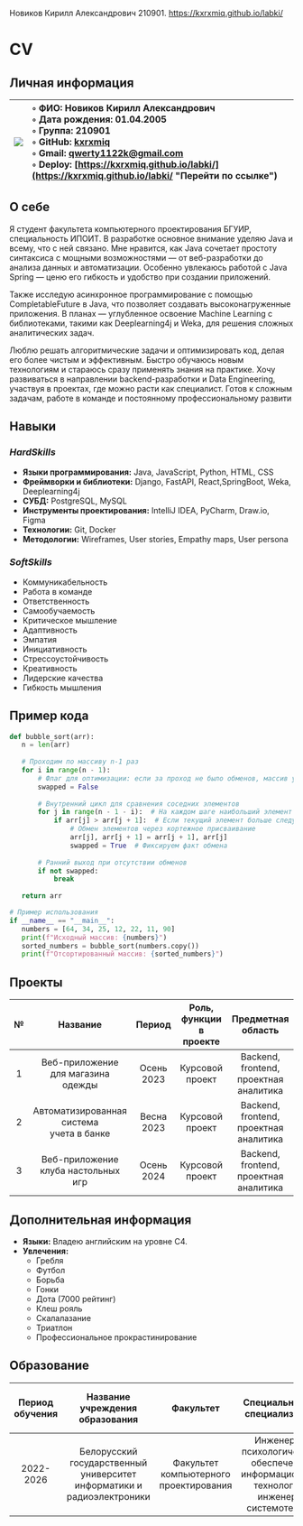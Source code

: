 Новиков Кирилл Александрович 210901.
https://kxrxmiq.github.io/labki/
# CV
## Личная информация

|![](https://github.com/kxrxmiq/labki/blob/main/Я%201.jpg)|◦ ФИО: Новиков Кирилл Александрович <br> ◦ Дата рождения: 01.04.2005 <br> ◦ Группа: 210901 <br> ◦ GitHub: [kxrxmiq](https://kxrxmiq.github.io/labki/ "Перейти по ссылке") <br> ◦ Gmail: qwerty1122k@gmail.com <br> ◦ Deploy: [https://kxrxmiq.github.io/labki/](https://kxrxmiq.github.io/labki/ "Перейти по ссылке")|
|:---|:---|

## О себе
Я студент факультета компьютерного проектирования БГУИР, специальность ИПОИТ. В разработке основное внимание уделяю Java и всему, что с ней связано. Мне нравится, как Java сочетает простоту синтаксиса с мощными возможностями — от веб-разработки до анализа данных и автоматизации. Особенно увлекаюсь работой с Java Spring — ценю его гибкость и удобство при создании приложений.

Также исследую асинхронное программирование с помощью CompletableFuture в Java, что позволяет создавать высоконагруженные приложения. В планах — углубленное освоение Machine Learning с библиотеками, такими как Deeplearning4j и Weka, для решения сложных аналитических задач.

Люблю решать алгоритмические задачи и оптимизировать код, делая его более чистым и эффективным. Быстро обучаюсь новым технологиям и стараюсь сразу применять знания на практике. Хочу развиваться в направлении backend-разработки и Data Engineering, участвуя в проектах, где можно расти как специалист. Готов к сложным задачам, работе в команде и постоянному профессиональному развити

## Навыки
### *HardSkills*
+ **Языки программирования:** Java, JavaScript, Python, HTML, CSS
+ **Фреймворки и библиотеки:** Django, FastAPI, React,SpringBoot, Weka, Deeplearning4j
+ **СУБД:** PostgreSQL, MySQL
+ **Инструменты проектирования:** IntelliJ IDEA, PyCharm, Draw.io, Figma 
+ **Технологии:** Git, Docker 
+ **Методологии:** Wireframes, User stories, Empathy maps, User persona

### *SoftSkills*
+ Коммуникабельность
+ Работа в команде
+ Ответственность
+ Самообучаемость
+ Критическое мышление 
+ Адаптивность 
+ Эмпатия
+ Инициативность
+ Стрессоустойчивость
+ Креативность
+ Лидерские качества
+ Гибкость мышления

 ## Пример кода
 ```python
def bubble_sort(arr):
    n = len(arr)
    
    # Проходим по массиву n-1 раз
    for i in range(n - 1):
        # Флаг для оптимизации: если за проход не было обменов, массив уже отсортирован
        swapped = False
        
        # Внутренний цикл для сравнения соседних элементов
        for j in range(n - 1 - i):  # На каждом шаге наибольший элемент "всплывает" в конец
            if arr[j] > arr[j + 1]:  # Если текущий элемент больше следующего
                # Обмен элементов через кортежное присваивание
                arr[j], arr[j + 1] = arr[j + 1], arr[j]
                swapped = True  # Фиксируем факт обмена
        
        # Ранний выход при отсутствии обменов
        if not swapped:
            break
    
    return arr

# Пример использования
if __name__ == "__main__":
    numbers = [64, 34, 25, 12, 22, 11, 90]
    print(f"Исходный массив: {numbers}")
    sorted_numbers = bubble_sort(numbers.copy())
    print(f"Отсортированный массив: {sorted_numbers}")
```

## Проекты
|№|Название|Период|Роль, функции <br> в проекте|Предметная область|
|:---:|:---:|:---:|:---:|:---:|
|1|Веб-приложение <br> для магазина одежды |Осень 2023|Курсовой проект|Backend, frontend, проектная аналитика|
|2|Автоматизированная система <br> учета в банке <br> |Весна 2023|Курсовой проект|Backend, frontend, <br> проектная аналитика|
|3|Веб-приложение <br> клуба настольных игр |Осень 2024|Курсовой проект|Backend, frontend, <br> проектная аналитика|

## Дополнительная информация
+ **Языки:** Владею английским на уровне С4. 
+ **Увлечения:**
  - Гребля
  - Футбол
  - Борьба
  - Гонки
  - Дота (7000 рейтинг)
  - Клеш рояль
  - Скалалазание
  - Триатлон
  - Профессиональное прокрастинирование
    
## Образование
|Период обучения|Название <br> учреждения <br> образования|Факультет|Специальность, <br> специализация|Средний <br> балл <br> последней <br> сессии|Форма обучения|
|:---:|:---:|:---:|:---:|:---:|:---:|
|2022-2026|Белорусский <br> государственный <br> университет <br> информатики и <br> радиоэлектроники|Факультет <br> компьютерного <br> проектирования |Инженерно <br> психологическое <br> обеспечение <br> информационных <br> технологий, <br> инженер-системотехник|8.17|Очная|
